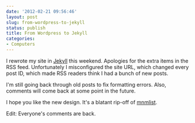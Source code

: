 ```yaml
---
date: '2012-02-21 09:56:46'
layout: post
slug: from-wordpress-to-jekyll
status: publish
title: From Wordpress to Jekyll
categories:
- Computers
---
```


I rewrote my site in [Jekyll](https://github.com/mojombo/jekyll) this weekend. Apologies for the extra items in the RSS feed. Unfortunately I misconfigured the site URL, which changed every post ID, which made RSS readers think I had a bunch of new posts.

I'm still going back through old posts to fix formatting errors. Also, comments will come back at some point in the future.

I hope you like the new design. It's a blatant rip-off of [mnmlist](http://mnmlist.com/).

Edit: Everyone's comments are back.
